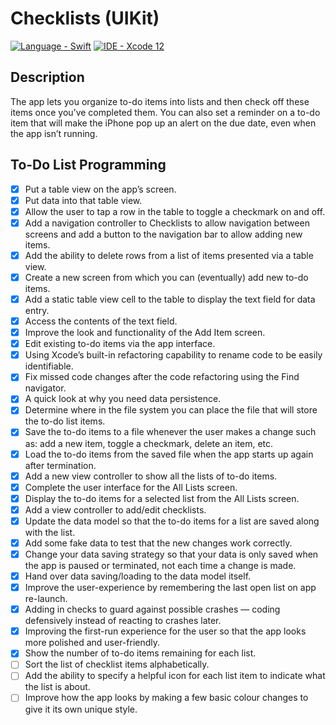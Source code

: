 # Checklists (UIKit)

[![Language - Swift](https://img.shields.io/badge/Language-Swift-orange)](https://swift.org/about/)
[![IDE - Xcode 12](https://img.shields.io/badge/IDE-Xcode%2012-purple)](https://developer.apple.com/xcode/)

## Description

The app lets you organize to-do items into lists and then check off these items once you’ve completed them. You can also set a reminder on a to-do item that will make the iPhone pop up an alert on the due date, even when the app isn’t running.

## To-Do List Programming

* [x] Put a table view on the app’s screen.
* [x] Put data into that table view.
* [x] Allow the user to tap a row in the table to toggle a checkmark on and off.
* [x] Add a navigation controller to Checklists to allow navigation between screens and add a button to the navigation bar to allow adding new items.
* [x] Add the ability to delete rows from a list of items presented via a table view.
* [x] Create a new screen from which you can (eventually) add new to-do items.
* [x] Add a static table view cell to the table to display the text field for data entry.
* [x] Access the contents of the text field.
* [x] Improve the look and functionality of the Add Item screen.
* [x] Edit existing to-do items via the app interface.
* [x] Using Xcode’s built-in refactoring capability to rename code to be easily identifiable.
* [x] Fix missed code changes after the code refactoring using the Find navigator.
* [x] A quick look at why you need data persistence.
* [x] Determine where in the file system you can place the file that will store the to-do list items.
* [x] Save the to-do items to a file whenever the user makes a change such as: add a new item, toggle a checkmark, delete an item, etc.
* [x] Load the to-do items from the saved file when the app starts up again after termination.
* [x] Add a new view controller to show all the lists of to-do items.
* [x] Complete the user interface for the All Lists screen.
* [x] Display the to-do items for a selected list from the All Lists
screen.
* [x] Add a view controller to add/edit checklists.
* [x] Update the data model so that the to-do items for a list are saved along with the list.
* [x] Add some fake data to test that the new changes work correctly.
* [x] Change your data saving strategy so that your data is only saved when the app is paused or terminated, not each time a change is made.
* [x] Hand over data saving/loading to the data model itself.
* [x] Improve the user-experience by remembering the last open list on app re-launch.
* [x] Adding in checks to guard against possible crashes — coding defensively instead of reacting to crashes later.
* [x] Improving the first-run experience for the user so that the app looks more polished and user-friendly.
* [x] Show the number of to-do items remaining for each list.
* [ ] Sort the list of checklist items alphabetically.
* [ ] Add the ability to specify a helpful icon for each list item to indicate what the list is about.
* [ ] Improve how the app looks by making a few basic colour changes to give it its own unique style.
